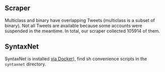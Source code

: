 
## Scraper
Multiclass and binary have overlapping Tweets (multiclass is a subset of binary). Not all Tweets
are available because some accounts were suspended in the meantime. In total, our scraper collected
105914 of them.

## SyntaxNet
SyntaxNet is installed [via Docker](
https://github.com/tensorflow/models/blob/master/research/syntaxnet/g3doc/CLOUD.md)), find sh
convenience scripts in the `syntaxnet` directory.

